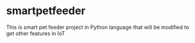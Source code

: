 # smartpetfeeder
This is smart pet feeder project in Python language that will be modified to get other features in IoT
